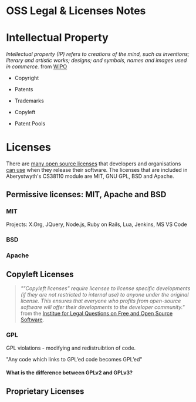 # OSS Legal & Licenses Notes 

# Intellectual Property 

_Intellectual property (IP) refers to creations of the mind, such as inventions; literary and artistic works; designs; and symbols, names and images used in commerce._ from [WIPO](https://www.wipo.int/about-ip/en/)

- Copyright
- Patents 
- Trademarks 


- Copyleft 
- Patent Pools 

# Licenses 
There are [many open source licenses](https://opensource.org/licenses) that developers and organisations [can use](https://choosealicense.com/) when they release their software. The licenses that are included in Aberystwyth's CS38110 module are MIT, GNU GPL, BSD and Apache. 

## Permissive licenses: MIT, Apache and BSD

### MIT 

Projects: X.Org, JQuery, Node.js, Ruby on Rails, Lua, Jenkins, MS VS Code 

### BSD 

### Apache 

## Copyleft Licenses

> _""Copyleft licenses" require licensee to license specific developments (if they are not restricted to internal use) to anyone under the original license. This ensures that everyone who profits from open-source software will offer their developments to the developer community."_ from the [Institue for Legal Questions on Free and Open Source Software](https://www.ifross.org/en/what-types-licenses-are-there-open-source-software-and-how-do-they-differ).

### GPL 

GPL violations - modifying and redistruibtion of code. 

"Any code which links to GPL’ed code becomes GPL’ed"

#### What is the difference between GPLv2 and GPLv3? 

## Proprietary Licenses
